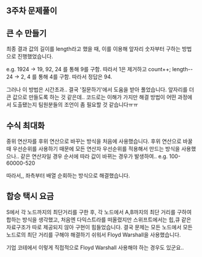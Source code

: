 ## 3주차 문제풀이

## 큰 수 만들기
 최종 결과 값의 길이를 length라고 했을 때, 이를 이용해 앞자리 숫자부터 구하는 방법으로 진행했었습니다.
 
 e.g. 1924 -> 19, 92, 24 를 통해 9를 구함. 따라서 1은 제거하고 count++; length--
      24 -> 2, 4 를 통해 4를 구함. 따라서 정답은 94.
 
 그러나 이 방법은 시간초과.. 결국 '질문하기'에서 도움을 받아 풀었습니다.
 앞자리를 더 큰 값으로 만들도록 하는 것 같은데.. 코드로는 이해가 가지만
 해결 방법이 어떤 과정에서 도출됐는지 팀원분들의 조언이 좀 필요할 것 같습니다ㅠㅠ
 
 
## 수식 최대화
 중위 연산자를 후위 연산으로 바꾸는 방식을 처음에 사용했습니다. 후위 연산으로 바꿀때 우선순위를 사용하기 때문에 모든 연산자 우선순위를 적용해서 만드는 방식을 사용했으나..
 같은 연산자일 경우 순서에 따라 값이 바뀌는 경우가 발생하여.. e.g. 100-60000-520 
 
 따라서,, 좌측부터 배열 순회하는 방식으로 해결했습니다.


## 합승 택시 요금
 S에서 각 노드까지의 최단거리를 구한 후, 각 노드에서 A,B까지의 최단 거리를 구하여 합하는 방식을 생각했고,
 처음엔 다익스트라를 떠올렸지만 스위프트에서는 힙,큐 같은 자료구조가 따로 제공되지 않아 구현이 힘들었습니다.
 결국 문제는 모든 노드에서 모든 노드로의 최단 거리를 구해야 해결하기 쉬워서 Floyd Warshall을 사용했습니다.

 기업 코테에서 이렇게 직접적으로 Floyd Warshall 사용해야 하는 경우도 있군요..
